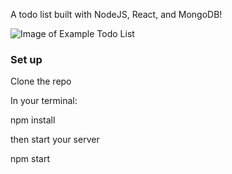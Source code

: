 A todo list built with NodeJS, React, and MongoDB!

![Image of Example Todo List](https://gracewingo.github.com/images/todo.png)

### Set up

Clone the repo 
 
In your terminal:

npm install

then start your server

npm start
